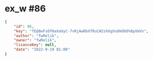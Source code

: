 
# ex_w #86
                
```JSON
{
    "id": 86,
    "key": "fE@8wFsOfHaXaUyC-7vRjAwRbXfRuC#2shGgVuOkObO%8pXmVn",
    "author": "fwRelik",
    "owner": "fwRelik",
    "lisanceKey": null,
    "date": "2022-9-19 01:00"
}
```
